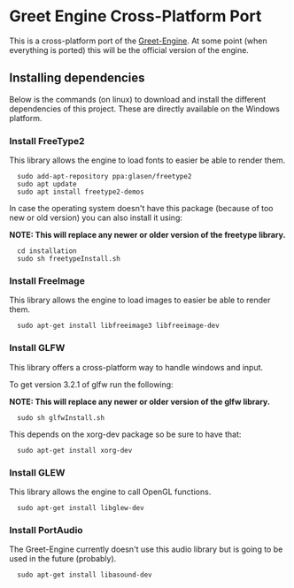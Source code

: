 # Greet Engine Cross-Platform Port 
This is a cross-platform port of the [Greet-Engine](https://github.com/Thraix/Greet-Engine). At some point (when everything is ported) this will be the official version of the engine.

## Installing dependencies 
Below is the commands (on linux) to download and install the different dependencies of this project. These are directly available on the Windows platform.

### Install FreeType2
This library allows the engine to load fonts to easier be able to render them.
```
  sudo add-apt-repository ppa:glasen/freetype2
  sudo apt update
  sudo apt install freetype2-demos
```

In case the operating system doesn't have this package (because of too new or old version) you can also install it using:

**NOTE: This will replace any newer or older version of the freetype library.**
```
  cd installation
  sudo sh freetypeInstall.sh
```

### Install FreeImage
This library allows the engine to load images to easier be able to render them.
```
  sudo apt-get install libfreeimage3 libfreeimage-dev
```

### Install GLFW 
This library offers a cross-platform way to handle windows and input.

To get version 3.2.1 of glfw run the following:

**NOTE: This will replace any newer or older version of the glfw library.**
```
  sudo sh glfwInstall.sh
```

This depends on the xorg-dev package so be sure to have that:

```
  sudo apt-get install xorg-dev
```

### Install GLEW
This library allows the engine to call OpenGL functions.
```
  sudo apt-get install libglew-dev
```


### Install PortAudio
The Greet-Engine currently doesn't use this audio library but is going to be used in the future (probably).
```
  sudo apt-get install libasound-dev
```
